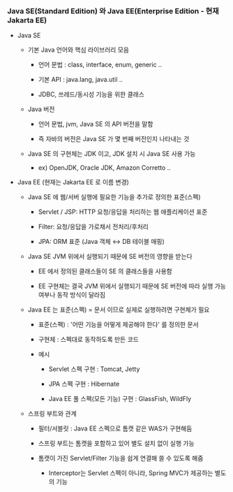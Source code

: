 ### Java SE(Standard Edition) 와 Java EE(Enterprise Edition - 현재 Jakarta EE)

* Java SE

    - 기본 Java 언어와 핵심 라이브러리 모음

        - 언어 문법 : class, interface, enum, generic ..

        - 기본 API : java.lang, java.util ..

        - JDBC, 쓰레드/동시성 기능을 위한 클래스 

    - Java 버전

        - 언어 문법, jvm, Java SE 의 API 버전을 말함

        - 즉 자바의 버전은 Java SE 가 몇 번째 버전인지 나타내는 것

    - Java SE 의 구현체는 JDK 이고, JDK 설치 시 Java SE 사용 가능

        - ex) OpenJDK, Oracle JDK, Amazon Corretto ..


* Java EE (현재는 Jakarta EE 로 이름 변경)

    - Java SE 에 웹/서버 실행에 필요한 기능을 추가로 정의한 표준(스펙)

        - Servlet / JSP: HTTP 요청/응답을 처리하는 웹 애플리케이션 표준

        - Filter: 요청/응답을 가로채서 전처리/후처리

        - JPA: ORM 표준 (Java 객체 ↔ DB 테이블 매핑)

    - Java SE JVM 위에서 실행되기 때문에 SE 버전의 영향을 받는다

        - EE 에서 정의된 클래스들이 SE 의 클래스들을 사용함

        - EE 구현체는 결국 JVM 위에서 실행되기 때문에 SE 버전에 따라 실행 가능 여부나 동작 방식이 달라짐

    - Java EE 는 표준(스펙) = 문서 이므로 실제로 실행하려면 구현체가 필요

        - 표준(스펙) : '어떤 기능을 어떻게 제공해야 한다' 를 정의한 문서  

        - 구현체 : 스펙대로 동작하도록 만든 코드

        - 예시

            - Servlet 스펙 구현 : Tomcat, Jetty

            - JPA 스펙 구현 : Hibernate 
            
            - Java EE 풀 스펙(모든 기능) 구현 : GlassFish, WildFly

    - 스프링 부트와 관계

        - 필터/서블릿 : Java EE 스펙으로 톰캣 같은 WAS가 구현해둠

        - 스프링 부트는 톰캣을 포함하고 있어 별도 설치 없이 실행 가능

        - 톰캣이 가진 Servlet/Filter 기능을 쉽게 연결해 쓸 수 있도록 해줌
        
            - Interceptor는 Servlet 스펙이 아니라, Spring MVC가 제공하는 별도의 기능
